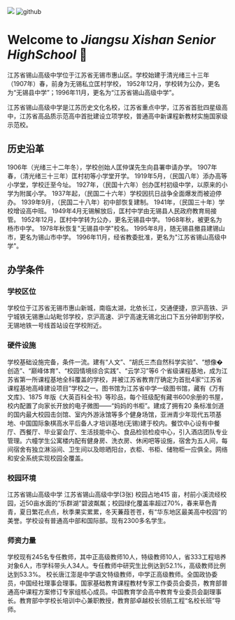 ![](https://komarev.com/ghpvc/?username=JiangsuXishanSeniorHighSchool&color=2ae817) ![github]
# Welcome to *_Jiangsu Xishan Senior HighSchool_* 👋

江苏省锡山高级中学位于江苏省无锡市惠山区。学校始建于清光绪三十三年（1907年）春，前身为无锡私立匡村学校， 1952年12月，学校转为公办，更名为“无锡县中学”；1996年11月，更名为“江苏省锡山高级中学”。

江苏省锡山高级中学是江苏历史文化名校，江苏省重点中学，江苏省首批四星级高中，江苏省高品质示范高中首批建设立项学校，普通高中新课程新教材实施国家级示范校。

## 历史沿革
1906年（光绪三十二年冬），学校创始人匡仲谋先生向县署申请办学。
1907年春，（清光绪三十三年）匡村初等小学堂开学。
1919年5月，（民国八年）添办高等小学堂，学校迁至今址。
1927年，（民国十六年）创办匡村初级中学，以原来的小学为附属小学。
1937年起，（民国二十六年）学校因抗日战争全面爆发而被迫停办。
1939年9月，（民国二十八年）初中部恢复建制。
1941年，（民国三十年）学校增设高中班。
1949年4月无锡解放后，匡村中学由无锡县人民政府教育局接管。
1952年12月，匡村中学转为公办，更名无锡县中学。
1968年秋，被更名为杨市中学。
1978年秋恢复"无锡县中学"校名。
1995年8月，随无锡县撤县建锡山市，更名为锡山市中学。
1996年11月，经省教委批准，更名为"江苏省锡山高级中学"。

## 办学条件

### 学校区位
学校位于江苏省无锡市惠山新城，南临太湖，北依长江，交通便捷，京沪高铁、沪宁城铁无锡惠山站毗邻学校，京沪高速、沪宁高速无锡北出口下五分钟即到学校，无锡地铁一号线首站设在学校附近。 

### 硬件设施
学校基础设施完备，条件一流。建有“人文”、“胡氏三杰自然科学实验”、“想像�创造”、“巅峰体育”、“校园情境综合实践”、“云学习”等6 个省级课程基地，成为江苏省第一所课程基地全科覆盖的学校，并被江苏省教育厅确定为首批4家“江苏省课程基地高峰建设项目”学校之一。图书馆为江苏省中学一级图书馆，藏有《万有文库》、1875 年版《大英百科全书》等珍品，每个班级配有藏书600余册的书屋，校内配置了向家长开放的电子微图——“妈妈的书柜”。建成了拥有20 条标准剑道的国内最大校园击剑馆、室内外游泳馆等多个健身场馆，亚洲青少年现代五项基地、中国国际象棋高水平后备人才培训基地(无锡)建于校内。餐饮中心设有中餐厅、西餐厅、毕业宴会厅、生活技能中心、食品检验检疫中心，引入酒店团队专业管理。六幢学生公寓楼内配有健身房、洗衣房、休闲吧等设施，宿舍为五人间，每间宿舍有独立淋浴间、卫生间以及晾晒阳台，衣柜、书柜、储物柜一应俱全。网络和安全系统实现校园全覆盖。

### 校园环境
江苏省锡山高级中学
江苏省锡山高级中学(3张)
校园占地415 亩，村前小溪流经校园，近50亩水面的“乐群湖”碧波粼粼；校园绿化覆盖率超过70%，春来草色青青，夏日繁花点点，秋季果实累累，冬天蒹葭苍苍，有“华东地区最美高中校园”的美誉。学校设有普通高中部和国际部。现有2300多名学生。

### 师资力量
学校现有245名专任教师，其中正高级教师10人，特级教师10人，省333工程培养对象6人，市学科带头人34人。专任教师中研究生比例达到52.1%，高级教师比例达到53.3%。
校长唐江澎是中学语文特级教师，中学正高级教师。全国政协委员，中国经社理事会理事。国家基础教育课程教材专家工作委员会委员，教育部普通高中课程方案修订专家组核心成员。中国教育学会高中教育专业委员会副理事长。教育部中学校长培训中心兼职教授，教育部卓越校长领航工程“名校长班”导师。

[github]:https://img.shields.io/github/followers/JiangsuXishanSeniorHighSchool?label=Follow&style=social

